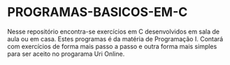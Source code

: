 # PROGRAMAS-BASICOS-EM-C
Nesse repositório encontra-se exercícios em C desenvolvidos em sala de aula ou em casa. Estes programas é da matéria de Programação I.
Contará com exercícios de forma mais passo a passo e outra forma mais simples para ser aceito no progarama Uri Online.
